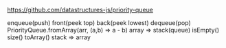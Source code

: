 https://github.com/datastructures-js/priority-queue

enqueue(push)
front(peek top)
back(peek lowest)
dequeue(pop)
PriorityQueue.fromArray(arr, (a,b) => a - b)        array => stack(queue)
isEmpty()
size()
toArray()           stack => array